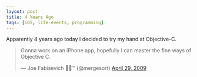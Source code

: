 ```yaml
---
layout: post
title: 4 Years Ago
tags: [iOS, life-events, programming]
---
```


Apparently 4 years ago today I decided to try my hand at Objective-C.

<blockquote class="twitter-tweet" data-lang="en"><p lang="en" dir="ltr">Gonna work on an iPhone app, hopefully I can master the fine ways of Objective C.</p>&mdash; Joe Fabisevich 🐶🐳™ (@mergesort) <a href="https://twitter.com/mergesort/status/1645991717">April 29, 2009</a></blockquote> <script async src="//platform.twitter.com/widgets.js" charset="utf-8"></script>